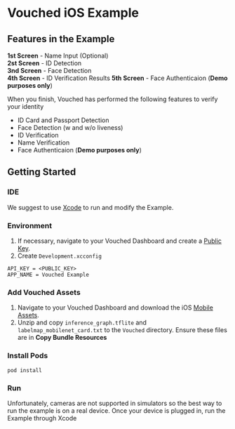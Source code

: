 # Vouched iOS Example

## Features in the Example

**1st Screen** - Name Input (Optional)  
**2st Screen** - ID Detection  
**3nd Screen** - Face Detection  
**4th Screen** - ID Verification Results
**5th Screen** - Face Authenticaion (**Demo purposes only**)

When you finish, Vouched has performed the following features to verify your identity

- ID Card and Passport Detection
- Face Detection (w and w/o liveness)
- ID Verification
- Name Verification
- Face Authenticaion (**Demo purposes only**)

## Getting Started

### IDE

We suggest to use [Xcode](https://developer.apple.com/xcode/) to run and modify the Example.

### Environment

1. If necessary, navigate to your Vouched Dashboard and create a [Public Key](https://docs.vouched.id/#section/Dashboard/Manage-keys).
2. Create `Development.xcconfig`

```
API_KEY = <PUBLIC_KEY>
APP_NAME = Vouched Example
```

### Add Vouched Assets

1. Navigate to your Vouched Dashboard and download the iOS [Mobile Assets](https://docs.vouched.id/#section/Dashboard/Mobile-Assets).
2. Unzip and copy `inference_graph.tflite` and `labelmap_mobilenet_card.txt` to the `Vouched` directory. Ensure these files are in **Copy Bundle Resources**

### Install Pods

```
pod install
```

### Run

Unfortunately, cameras are not supported in simulators so the best way to run the example is on a real device. Once your device is plugged in, run the Example through Xcode
